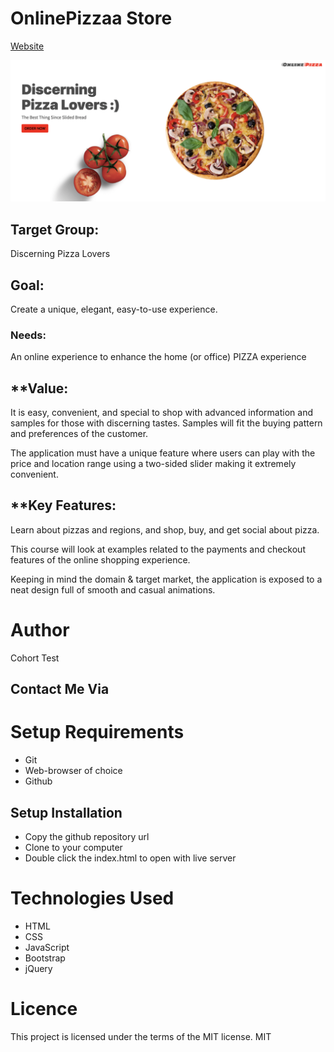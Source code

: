 # OnlinePizzaa Store 

[Website]([https://onlinepizzaa.azurewebsites.net/])

<img src="images/Screenshot 2022-10-18 at 10.07.35 AM.png" alt="OP" title="OnlinePizzaa">

## Target Group:
Discerning Pizza Lovers

## Goal:

Create a unique, elegant, easy-to-use experience.

### Needs:
An online experience to enhance the home (or office) PIZZA experience

## **Value:

It is easy, convenient, and special to shop with advanced information and samples for those with discerning tastes. Samples will fit the buying pattern and preferences of the customer.

The application must have a unique feature where users can play with the price and location range using a two-sided slider making it extremely convenient.

## **Key Features:

 Learn about pizzas and regions, and shop, buy, and get social about pizza.

This course will look at examples related to the payments and checkout features of the online shopping experience.

Keeping in mind the domain & target market, the application is exposed to a neat design full of smooth and casual animations.

# Author
Cohort Test
## Contact Me Via

# Setup Requirements
* Git
* Web-browser of choice
* Github
## Setup Installation
* Copy the github repository url
* Clone to your computer
* Double click the index.html to open with live server

# Technologies Used
 * HTML
 * CSS
 * JavaScript
 * Bootstrap
 * jQuery

# Licence
This project is licensed under the terms of the MIT license.
<a>MIT</a>


